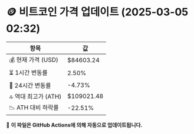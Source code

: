 # 🪙 비트코인 가격 업데이트 (2025-03-05 02:32)

| 항목                | 값 |
|--------------------|----------------|
| 💰 현재 가격 (USD) | $84603.24 |
| ⏳ 1시간 변동률    | 2.50% |
| 📆 24시간 변동률   | -4.73% |
| 🔝 역대 최고가 (ATH) | $109021.48 |
| 📉 ATH 대비 하락률 | -22.51% |

🔄 **이 파일은 GitHub Actions에 의해 자동으로 업데이트됩니다.**
